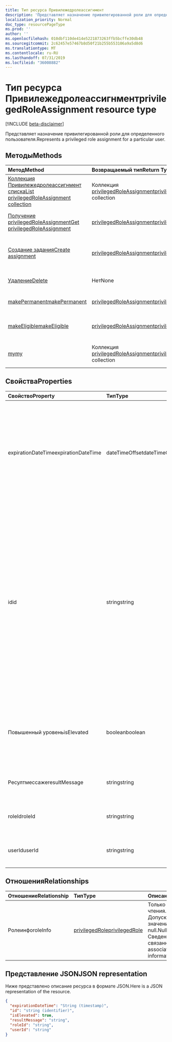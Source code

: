 ```yaml
---
title: Тип ресурса Привилежедролеассигнмент
description: 'Представляет назначение привилегированной роли для определенного пользователя. '
localization_priority: Normal
doc_type: resourcePageType
ms.prod: ''
author: ''
ms.openlocfilehash: 010dbf110de414e5221873263ffb5bcffe30db48
ms.sourcegitcommit: 2c62457e57467b8d50f21b255b553106a9a5d8d6
ms.translationtype: MT
ms.contentlocale: ru-RU
ms.lasthandoff: 07/31/2019
ms.locfileid: "36008882"
---
```

# <a name="privilegedroleassignment-resource-type"></a><span data-ttu-id="1edc2-103">Тип ресурса Привилежедролеассигнмент</span><span class="sxs-lookup"><span data-stu-id="1edc2-103">privilegedRoleAssignment resource type</span></span>

[!INCLUDE [beta-disclaimer](../../includes/beta-disclaimer.md)]

<span data-ttu-id="1edc2-104">Представляет назначение привилегированной роли для определенного пользователя.</span><span class="sxs-lookup"><span data-stu-id="1edc2-104">Represents a privileged role assignment for a particular user.</span></span> 


## <a name="methods"></a><span data-ttu-id="1edc2-105">Методы</span><span class="sxs-lookup"><span data-stu-id="1edc2-105">Methods</span></span>

| <span data-ttu-id="1edc2-106">Метод</span><span class="sxs-lookup"><span data-stu-id="1edc2-106">Method</span></span>           | <span data-ttu-id="1edc2-107">Возвращаемый тип</span><span class="sxs-lookup"><span data-stu-id="1edc2-107">Return Type</span></span>    |<span data-ttu-id="1edc2-108">Описание</span><span class="sxs-lookup"><span data-stu-id="1edc2-108">Description</span></span>|
|:---------------|:--------|:----------|
|[<span data-ttu-id="1edc2-109">Коллекция Привилежедролеассигнмент списка</span><span class="sxs-lookup"><span data-stu-id="1edc2-109">List privilegedRoleAssignment collection</span></span>](../api/privilegedroleassignment-list.md) | <span data-ttu-id="1edc2-110">Коллекция [privilegedRoleAssignment](privilegedroleassignment.md)</span><span class="sxs-lookup"><span data-stu-id="1edc2-110">[privilegedRoleAssignment](privilegedroleassignment.md) collection</span></span>|<span data-ttu-id="1edc2-111">Получение коллекции объектов Привилежедролеассигнмент.</span><span class="sxs-lookup"><span data-stu-id="1edc2-111">Get the collection of privilegedRoleAssignment objects.</span></span>|
|[<span data-ttu-id="1edc2-112">Получение privilegedRoleAssignment</span><span class="sxs-lookup"><span data-stu-id="1edc2-112">Get privilegedRoleAssignment</span></span>](../api/privilegedroleassignment-get.md) | [<span data-ttu-id="1edc2-113">privilegedRoleAssignment</span><span class="sxs-lookup"><span data-stu-id="1edc2-113">privilegedRoleAssignment</span></span>](privilegedroleassignment.md) |<span data-ttu-id="1edc2-114">Чтение свойств и связей объекта Привилежедролеассигнмент.</span><span class="sxs-lookup"><span data-stu-id="1edc2-114">Read properties and relationships of privilegedRoleAssignment object.</span></span>|
|[<span data-ttu-id="1edc2-115">Создание задания</span><span class="sxs-lookup"><span data-stu-id="1edc2-115">Create assignment</span></span>](../api/privilegedroleassignment-post-privilegedroleassignments.md) |[<span data-ttu-id="1edc2-116">privilegedRoleAssignment</span><span class="sxs-lookup"><span data-stu-id="1edc2-116">privilegedRoleAssignment</span></span>](privilegedroleassignment.md)| <span data-ttu-id="1edc2-117">Создайте новое назначение путем публикации в коллекции назначений.</span><span class="sxs-lookup"><span data-stu-id="1edc2-117">Create a new assignment by posting to the assignments collection.</span></span>|
|[<span data-ttu-id="1edc2-118">Удаление</span><span class="sxs-lookup"><span data-stu-id="1edc2-118">Delete</span></span>](../api/privilegedroleassignment-delete.md) | <span data-ttu-id="1edc2-119">Нет</span><span class="sxs-lookup"><span data-stu-id="1edc2-119">None</span></span> |<span data-ttu-id="1edc2-120">Удаление объекта privilegedRoleAssignment.</span><span class="sxs-lookup"><span data-stu-id="1edc2-120">Delete privilegedRoleAssignment object.</span></span> |
|[<span data-ttu-id="1edc2-121">makePermanent</span><span class="sxs-lookup"><span data-stu-id="1edc2-121">makePermanent</span></span>](../api/privilegedroleassignment-makepermanent.md)|[<span data-ttu-id="1edc2-122">privilegedRoleAssignment</span><span class="sxs-lookup"><span data-stu-id="1edc2-122">privilegedRoleAssignment</span></span>](privilegedroleassignment.md)|<span data-ttu-id="1edc2-123">Выполнение назначения ролей как бессрочного.</span><span class="sxs-lookup"><span data-stu-id="1edc2-123">Make the role assignment as permanent.</span></span>|
|[<span data-ttu-id="1edc2-124">makeEligible</span><span class="sxs-lookup"><span data-stu-id="1edc2-124">makeEligible</span></span>](../api/privilegedroleassignment-makeeligible.md)|[<span data-ttu-id="1edc2-125">privilegedRoleAssignment</span><span class="sxs-lookup"><span data-stu-id="1edc2-125">privilegedRoleAssignment</span></span>](privilegedroleassignment.md)|<span data-ttu-id="1edc2-126">Выполнение назначения ролей как соответствующего требованиям.</span><span class="sxs-lookup"><span data-stu-id="1edc2-126">Make the role assignment as eligible.</span></span>|
|[<span data-ttu-id="1edc2-127">my</span><span class="sxs-lookup"><span data-stu-id="1edc2-127">my</span></span>](../api/privilegedroleassignment-my.md)|<span data-ttu-id="1edc2-128">Коллекция [privilegedRoleAssignment](privilegedroleassignment.md)</span><span class="sxs-lookup"><span data-stu-id="1edc2-128">[privilegedRoleAssignment](privilegedroleassignment.md) collection</span></span>|<span data-ttu-id="1edc2-129">Получение привилегированных назначений ролей текущего пользователя.</span><span class="sxs-lookup"><span data-stu-id="1edc2-129">Get the current user's privileged role assignments.</span></span>|

## <a name="properties"></a><span data-ttu-id="1edc2-130">Свойства</span><span class="sxs-lookup"><span data-stu-id="1edc2-130">Properties</span></span>
| <span data-ttu-id="1edc2-131">Свойство</span><span class="sxs-lookup"><span data-stu-id="1edc2-131">Property</span></span>     | <span data-ttu-id="1edc2-132">Тип</span><span class="sxs-lookup"><span data-stu-id="1edc2-132">Type</span></span>   |<span data-ttu-id="1edc2-133">Описание</span><span class="sxs-lookup"><span data-stu-id="1edc2-133">Description</span></span>|
|:---------------|:--------|:----------|
|<span data-ttu-id="1edc2-134">expirationDateTime</span><span class="sxs-lookup"><span data-stu-id="1edc2-134">expirationDateTime</span></span>|<span data-ttu-id="1edc2-135">dateTimeOffset</span><span class="sxs-lookup"><span data-stu-id="1edc2-135">dateTimeOffset</span></span>|<span data-ttu-id="1edc2-136">Дата и время в формате UTC, когда истечет срок действия назначения роли Temporary privileged.</span><span class="sxs-lookup"><span data-stu-id="1edc2-136">The UTC DateTime when the temporary privileged role assignment will be expired.</span></span> <span data-ttu-id="1edc2-137">Для назначения постоянной роли значение равно null.</span><span class="sxs-lookup"><span data-stu-id="1edc2-137">For permanent role assignment, the value is null.</span></span>|
|<span data-ttu-id="1edc2-138">id</span><span class="sxs-lookup"><span data-stu-id="1edc2-138">id</span></span>|<span data-ttu-id="1edc2-139">string</span><span class="sxs-lookup"><span data-stu-id="1edc2-139">string</span></span>| <span data-ttu-id="1edc2-140">Уникальный идентификатор для назначения привилегированной роли.</span><span class="sxs-lookup"><span data-stu-id="1edc2-140">The unique identifier for the privileged role assignment.</span></span> <span data-ttu-id="1edc2-141">Только для чтения.</span><span class="sxs-lookup"><span data-stu-id="1edc2-141">Read-only.</span></span> <span data-ttu-id="1edc2-142">Он указан в формате "Усерид_ролеид", где userId — это строка GUID для идентификатора пользователя Azure AD, а roleId — строка GUID для идентификатора роли администратора Azure.</span><span class="sxs-lookup"><span data-stu-id="1edc2-142">It is in the format of 'userId_roleId', where userId is the GUID string for Azure AD user id, and roleId is the GUID string for Azure administrator role id.</span></span>|
|<span data-ttu-id="1edc2-143">Повышенный уровень</span><span class="sxs-lookup"><span data-stu-id="1edc2-143">isElevated</span></span>|<span data-ttu-id="1edc2-144">boolean</span><span class="sxs-lookup"><span data-stu-id="1edc2-144">boolean</span></span>|<span data-ttu-id="1edc2-145">**значение true** , если назначение роли активировано.</span><span class="sxs-lookup"><span data-stu-id="1edc2-145">**true** if the role assignment is activated.</span></span> <span data-ttu-id="1edc2-146">**значение false** , если назначение роли отключено.</span><span class="sxs-lookup"><span data-stu-id="1edc2-146">**false** if the role assignment is deactivated.</span></span>|
|<span data-ttu-id="1edc2-147">Ресултмессаже</span><span class="sxs-lookup"><span data-stu-id="1edc2-147">resultMessage</span></span>|<span data-ttu-id="1edc2-148">string</span><span class="sxs-lookup"><span data-stu-id="1edc2-148">string</span></span>|<span data-ttu-id="1edc2-149">Результирующее сообщение, заданное службой.</span><span class="sxs-lookup"><span data-stu-id="1edc2-149">Result message set by the service.</span></span>|
|<span data-ttu-id="1edc2-150">roleId</span><span class="sxs-lookup"><span data-stu-id="1edc2-150">roleId</span></span>|<span data-ttu-id="1edc2-151">string</span><span class="sxs-lookup"><span data-stu-id="1edc2-151">string</span></span>|<span data-ttu-id="1edc2-152">Идентификатор роли.</span><span class="sxs-lookup"><span data-stu-id="1edc2-152">Role identifier.</span></span> <span data-ttu-id="1edc2-153">В формате строки GUID.</span><span class="sxs-lookup"><span data-stu-id="1edc2-153">In GUID string format.</span></span>|
|<span data-ttu-id="1edc2-154">userId</span><span class="sxs-lookup"><span data-stu-id="1edc2-154">userId</span></span>|<span data-ttu-id="1edc2-155">string</span><span class="sxs-lookup"><span data-stu-id="1edc2-155">string</span></span>|<span data-ttu-id="1edc2-156">Идентификатор пользователя.</span><span class="sxs-lookup"><span data-stu-id="1edc2-156">User identifier.</span></span> <span data-ttu-id="1edc2-157">В формате строки GUID.</span><span class="sxs-lookup"><span data-stu-id="1edc2-157">In GUID string format.</span></span>|

## <a name="relationships"></a><span data-ttu-id="1edc2-158">Отношения</span><span class="sxs-lookup"><span data-stu-id="1edc2-158">Relationships</span></span>
| <span data-ttu-id="1edc2-159">Отношение</span><span class="sxs-lookup"><span data-stu-id="1edc2-159">Relationship</span></span> | <span data-ttu-id="1edc2-160">Тип</span><span class="sxs-lookup"><span data-stu-id="1edc2-160">Type</span></span>   |<span data-ttu-id="1edc2-161">Описание</span><span class="sxs-lookup"><span data-stu-id="1edc2-161">Description</span></span>|
|:---------------|:--------|:----------|
|<span data-ttu-id="1edc2-162">Ролеинфо</span><span class="sxs-lookup"><span data-stu-id="1edc2-162">roleInfo</span></span>|[<span data-ttu-id="1edc2-163">privilegedRole</span><span class="sxs-lookup"><span data-stu-id="1edc2-163">privilegedRole</span></span>](privilegedrole.md)| <span data-ttu-id="1edc2-164">Только для чтения.</span><span class="sxs-lookup"><span data-stu-id="1edc2-164">Read-only.</span></span> <span data-ttu-id="1edc2-165">Допускается значение null.</span><span class="sxs-lookup"><span data-stu-id="1edc2-165">Nullable.</span></span> <span data-ttu-id="1edc2-166">Сведения о связанной роли.</span><span class="sxs-lookup"><span data-stu-id="1edc2-166">The associated role information.</span></span>|

## <a name="json-representation"></a><span data-ttu-id="1edc2-167">Представление JSON</span><span class="sxs-lookup"><span data-stu-id="1edc2-167">JSON representation</span></span>

<span data-ttu-id="1edc2-168">Ниже представлено описание ресурса в формате JSON.</span><span class="sxs-lookup"><span data-stu-id="1edc2-168">Here is a JSON representation of the resource.</span></span>

<!-- {
  "blockType": "resource",
  "optionalProperties": [

  ],
  "keyProperty": "id",
  "baseType":"microsoft.graph.entity",
  "@odata.type": "microsoft.graph.privilegedRoleAssignment"
}-->

```json
{
  "expirationDateTime": "String (timestamp)",
  "id": "string (identifier)",
  "isElevated": true,
  "resultMessage": "string",
  "roleId": "string",
  "userId": "string"
}

```

<!-- uuid: 8fcb5dbc-d5aa-4681-8e31-b001d5168d79
2015-10-25 14:57:30 UTC -->
<!--
{
  "type": "#page.annotation",
  "description": "privilegedRoleAssignment resource",
  "keywords": "",
  "section": "documentation",
  "tocPath": "",
  "suppressions": []
}
-->
